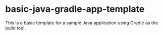 # basic-java-gradle-app-template

This is a basic template for a sample Java application using Gradle as the build tool.